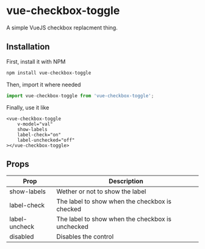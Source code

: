 # vue-checkbox-toggle

A simple VueJS checkbox replacment thing.

## Installation

First, install it with NPM

```bash
npm install vue-checkbox-toggle
```

Then, import it where needed

```javascript
import vue-checkbox-toggle from 'vue-checkbox-toggle';
```

Finally, use it like

```vue
<vue-checkbox-toggle
    v-model="val"
    show-labels
    label-check="on"
    label-unchecked="off"
></vue-checkbox-toggle>
```

## Props

| Prop | Description |
|------|-------------|
|show-labels|Wether or not to show the label|
|label-check|The label to show when the checkbox is checked|
|label-uncheck|The label to show when the checkbox is unchecked|
|disabled|Disables the control|


